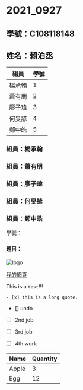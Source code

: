 # 2021_0927

## 學號：C108118148
## 姓名：賴泊丞

|組員 |學號|
|-----|-----|
|楊承翰|1|
|蕭有朋|2|
|廖子瑋|3|
|何旻諺|4|
|鄭中皓|5|
### 組員：楊承翰
### 組員：蕭有朋
### 組員：廖子瑋
### 組員：何旻諺
### 組員：鄭中皓
學號：
###


#### 題目：

![logo](https://www.nkust.edu.tw/var/file/0/1000/img/513/182513897.png "第一科大")

[我的網頁](https://www.nkust.edu.tw/)

This is a ` test `!!!
```
- [x] this is a long quote.
```
- [] undo
- [ ] 2nd job
- [ ] 3rd job
- [ ] 4th work


|Name |Quantity|
|-----|--------|
|Apple|3       |
|Egg  |12      |
